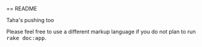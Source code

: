 == README

Taha's pushing too

Please feel free to use a different markup language if you do not plan to run
<tt>rake doc:app</tt>.
